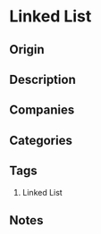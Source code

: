 # Linked List

## Origin

## Description

## Companies

## Categories

## Tags

1. Linked List

## Notes